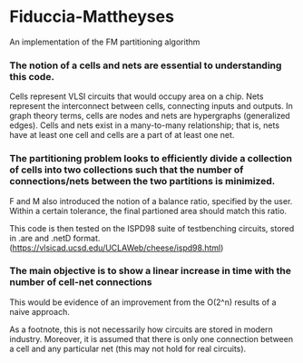 # Fiduccia-Mattheyses
An implementation of the FM partitioning algorithm

### The notion of a cells and nets are essential to understanding this code.

Cells represent VLSI circuits that would occupy area on a chip. Nets represent the interconnect between cells, connecting inputs and outputs.
In graph theory terms, cells are nodes and nets are hypergraphs (generalized edges). Cells and nets exist in a many-to-many relationship; that is, nets have at least one cell and cells are a part of at least one net. 



### The partitioning problem looks to efficiently divide a collection of cells into two collections such that the number of connections/nets between the two partitions is minimized. 
F and M also introduced the notion of a balance ratio, specified by the user. Within a certain tolerance, the final partioned area should match this ratio.

This code is then tested on the ISPD98 suite of testbenching circuits, stored in .are and .netD format. 
(https://vlsicad.ucsd.edu/UCLAWeb/cheese/ispd98.html)


### The main objective is to show a linear increase in time with the number of cell-net connections
This would be evidence of an improvement from the O(2^n) results of a naive approach.

As a footnote, this is not necessarily how circuits are stored in modern industry. Moreover, it is assumed that there is only one connection between a cell and any particular net (this may not hold for real circuits).
